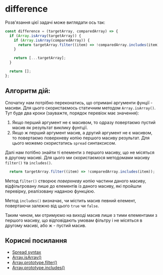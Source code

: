 # difference

Розв'язання цієї задачі може виглядати ось так:

```js
const difference = (targetArray, comparedArray) => {
  if (Array.isArray(targetArray)) {
    if (Array.isArray(comparedArray)) {
      return targetArray.filter((item) => !comparedArray.includes(item));
    }

    return [...targetArray];
  }

  return [];
};
```

## Алгоритм дій:
Спочатку нам потрібно переконатись, що отримані аргументи фунції - масиви.
Для цього скористаємось статичним методом `Array.isArray()`.
Тут буде два кроки (зауважте, порядок перевіок має значення): 
1. Якщо перший аргумент не є масивом, то одразу повертаємо пустий масив як результат виклику фунтції.
2. Якщо ж перший аргумент масив, а другий аргумент не є масивом, то повертаємо поверхневу копію першого масиву результат. Для цього можемо скористатись `spread` синтаксисом.

Далі нам потібно знайти ті елементи з першого масиву, що не місяться в другому масиві. Для цього ми скористаємося методомами масиву `filter()` та `includes()`.

```js
  return targetArray.filter((item) => !comparedArray.includes(item));
```

Метод `filter()` створює *поверхневу копію* частини даного масиву, відфільтровану лише до елементів із даного масиву, які пройшли перевірку, реалізовану наданою функцією.

Метод `includes()` визначає, чи містить масив певний елемент, повертаючи залежно від цього `true` чи `false`.

Таким чином, ми отримуємо на виході масив лише з тими елементами з першого масиву, що відповідають умовам фільтру і не місяться в другому масиві, або ж - пустий масив.


## Корисні посилання
 - [Spread syntax](https://developer.mozilla.org/en-US/docs/Web/JavaScript/Reference/Operators/Spread_syntax)
 - [Array.isArray()](https://developer.mozilla.org/en-US/docs/Web/JavaScript/Reference/Global_Objects/Array/isArray)
 - [Array.prototype.filter()](https://developer.mozilla.org/ru/docs/Web/JavaScript/Reference/Global_Objects/Array/filter)
 - [Array.prototype.includes()](https://developer.mozilla.org/ru/docs/Web/JavaScript/Reference/Global_Objects/Array/includes)
